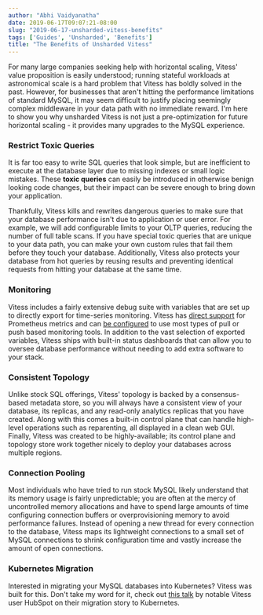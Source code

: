 ```yaml
---
author: "Abhi Vaidyanatha"
date: 2019-06-17T09:07:21-08:00
slug: "2019-06-17-unsharded-vitess-benefits"
tags: ['Guides', 'Unsharded', 'Benefits']
title: "The Benefits of Unsharded Vitess"
---
```


For many large companies seeking help with horizontal scaling, Vitess' value proposition is easily understood; running stateful workloads at astronomical scale is a hard problem that Vitess has boldly solved in the past. However, for businesses that aren't hitting the performance limitations of standard MySQL, it may seem difficult to justify placing seemingly complex middleware in your data path with no immediate reward. I'm here to show you why unsharded Vitess is not just a pre-optimization for future horizontal scaling - it provides many upgrades to the MySQL experience.

### Restrict Toxic Queries

It is far too easy to write SQL queries that look simple, but are inefficient to execute at the database layer due to missing indexes or small logic mistakes. These __toxic queries__ can easily be introduced in otherwise benign looking code changes, but their impact can be severe enough to bring down your application.

Thankfully, Vitess kills and rewrites dangerous queries to make sure that your database performance isn't due to application or user error. For example, we will add configurable limits to your OLTP queries, reducing the number of full table scans. If you have special toxic queries that are unique to your data path, you can make your own custom rules that fail them before they touch your database. Additionally, Vitess also protects your database from hot queries by reusing results and preventing identical requests from hitting your database at the same time.

### Monitoring

Vitess includes a fairly extensive debug suite with variables that are set up to directly export for time-series monitoring. Vitess has [direct support](https://github.com/vitessio/vitess/pull/3784) for Prometheus metrics and can [be configured](https://github.com/vitessio/vitess/blob/master/doc/Monitoring.md) to use most types of pull or push based monitoring tools. In addition to the vast selection of exported variables, Vitess ships with built-in status dashboards that can allow you to oversee database performance without needing to add extra software to your stack. 

### Consistent Topology

Unlike stock SQL offerings, Vitess' topology is backed by a consensus-based metadata store, so you will always have a consistent view of your database, its replicas, and any read-only analytics replicas that you have created. Along with this comes a built-in control plane that can handle high-level operations such as reparenting, all displayed in a clean web GUI. Finally, Vitess was created to be highly-available; its control plane and topology store work together nicely to deploy your databases across multiple regions.

### Connection Pooling

Most individuals who have tried to run stock MySQL likely understand that its memory usage is fairly unpredictable; you are often at the mercy of uncontrolled memory allocations and have to spend large amounts of time configuring connection buffers or overprovisioning memory to avoid performance failures. Instead of opening a new thread for every connection to the database, Vitess maps its lightweight connections to a small set of MySQL connections to shrink configuration time and vastly increase the amount of open connections.

### Kubernetes Migration

Interested in migrating your MySQL databases into Kubernetes? Vitess was built for this. Don't take my word for it, check out [this talk](https://www.youtube.com/watch?v=ZjTraLkMjYM) by notable Vitess user HubSpot on their migration story to Kubernetes.

